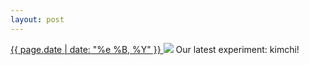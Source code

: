 ```yaml
---
layout: post
---
```


<p>
  <a href="/390">
    <time>{{ page.date | date: "%e %B, %Y" }}</time>
  </a>
  <a href="/390"><img src="{{ site.assets_url }}/390.jpg"/></a>
  <span>Our latest experiment: kimchi!</span>
</p>
